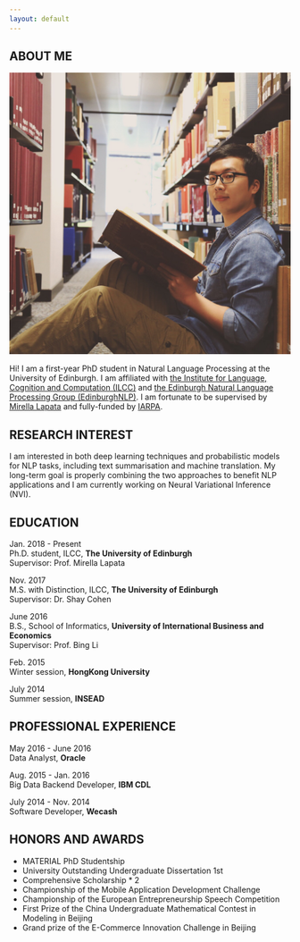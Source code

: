 ```yaml
---
layout: default
---
```


## ABOUT ME

<img class="profile-picture" src="photo.JPG">

Hi! I am a first-year PhD student in Natural Language Processing at the University of Edinburgh. I am affiliated with [the Institute for Language, Cognition and Computation (ILCC)](http://web.inf.ed.ac.uk/ilcc) and [the Edinburgh Natural Language Processing Group (EdinburghNLP)](http://edinburghnlp.inf.ed.ac.uk/). I am fortunate to be supervised by [Mirella Lapata](http://homepages.inf.ed.ac.uk/mlap/) and fully-funded by [IARPA](https://www.iarpa.gov/).


## RESEARCH INTEREST

I am interested in both deep learning techniques and probabilistic models for NLP tasks, including text summarisation and machine translation. My long-term goal is properly combining the two approaches to benefit NLP applications and I am currently working on Neural Variational Inference (NVI).

## EDUCATION

Jan. 2018 - Present  
Ph.D. student, ILCC, **The University of Edinburgh**  
Supervisor: Prof. Mirella Lapata

Nov. 2017  
M.S. with Distinction, ILCC, **The University of Edinburgh**  
Supervisor: Dr. Shay Cohen

June 2016  
B.S., School of Informatics, **University of International Business and Economics**  
Supervisor: Prof. Bing Li

Feb. 2015  
Winter session, **HongKong University**

July 2014  
Summer session, **INSEAD**


## PROFESSIONAL EXPERIENCE

May 2016 - June 2016  
Data Analyst, **Oracle**

Aug. 2015 - Jan. 2016  
Big Data Backend Developer, **IBM CDL**

July 2014 - Nov. 2014  
Software Developer, **Wecash**

## HONORS AND AWARDS
* MATERIAL PhD Studentship  
* University Outstanding Undergraduate Dissertation 1st  
* Comprehensive Scholarship \* 2  
* Championship of the Mobile Application Development Challenge  
* Championship of the European Entrepreneurship Speech Competition 
* First Prize of the China Undergraduate Mathematical Contest in Modeling in Beijing 
* Grand prize of the E-Commerce Innovation Challenge in Beijing 
&nbsp;&nbsp;
&nbsp;&nbsp;
&nbsp;&nbsp;